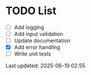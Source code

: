 # TODO List

- [ ] Add logging
- [ ] Add input validation
- [ ] Update documentation
- [x] Add error handling
- [ ] Write unit tests

Last updated: 2025-06-19 02:55
